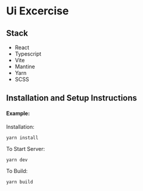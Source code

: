 # Ui Excercise

## Stack

- React
- Typescript
- Vite
- Mantine
- Yarn
- SCSS

## Installation and Setup Instructions

#### Example:

Installation:

`yarn install`

To Start Server:

`yarn dev`

To Build:

`yarn build`

